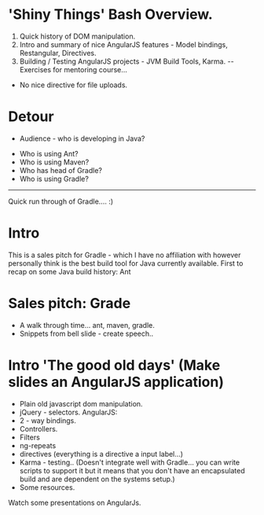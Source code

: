 # 'Shiny Things' Bash Overview.
1. Quick history of DOM manipulation.
2. Intro and summary of nice AngularJS features - Model bindings, Restangular, Directives.
3. Building / Testing AngularJS projects - JVM Build Tools, Karma.
-- Exercises for mentoring course...
* No nice directive for file uploads.


# Detour
* Audience - who is developing in Java?
- Who is using Ant?
- Who is using Maven?
- Who has head of Gradle?
- Who is using Gradle?
----
Quick run through of Gradle.... :)

# Intro
This is a sales pitch for Gradle - which I have no affiliation with however personally think is the best build tool for Java currently available.
First to recap on some Java build history:
Ant 

# Sales pitch: Grade
* A walk through time... ant, maven, gradle.
* Snippets from bell slide - create speech..

# Intro 'The good old days' (Make slides an AngularJS application)
* Plain old javascript dom manipulation.
* jQuery - selectors.
AngularJS:
* 2 - way bindings.
* Controllers.
* Filters
* ng-repeats
* directives (everything is a directive a input label...)
* Karma - testing.. (Doesn't integrate well with Gradle... you can write scripts to support it but it means that you don't have an encapsulated build and are dependent on the systems setup.)
* Some resources.

Watch some presentations on AngularJs.